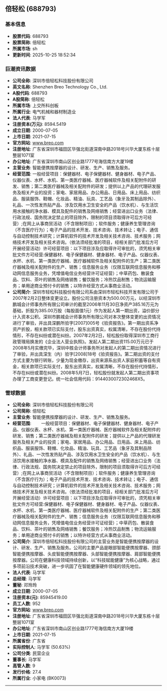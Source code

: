 ## 倍轻松 (688793)

### 基本信息

- **股票代码**: 688793
- **股票简称**: 倍轻松
- **所属市场**: sh
- **更新时间**: 2025-10-25 18:52:34

### 巨潮资讯数据

- **公司全称**: 深圳市倍轻松科技股份有限公司
- **英文名称**: Shenzhen Breo Technology Co., Ltd.
- **A股代码**: 688793
- **A股简称**: 倍轻松
- **所属市场**: 上交所科创板
- **所属行业**: 电气机械和器材制造业
- **法人代表**: 马学军
- **注册资本(万元)**: 8594.5419
- **成立日期**: 2000-07-05
- **上市日期**: 2021-07-15
- **官方网站**: www.breo.com
- **注册地址**: 广东省深圳市福田区华强北街道深南中路2018号兴华大厦东栋十层整层1071室
- **办公地址**: 广东省深圳市南山区创业路1777号海信南方大厦19楼
- **主营业务**: 智能便携按摩器的设计、研发、生产、销售及服务。
- **经营范围**: 一般经营项目：保健器材、电子保健器材、健身器材、电子产品、仪器仪表、水杯、水机、第一类医疗器械、医疗器械软件及相关配附件的研发、销售；第二类医疗器械及相关配附件的研发；提供以上产品的代理研发服务及相关产业的投资；家电、家居用品、办公用品、日用品、床上用品、纺织品、服装服饰、鞋帽、化妆品、精油、玩具、工艺品（象牙及其制品除外）、礼品、一次性发热贴产品、涉及饮用水卫生安全的产品（饮水机）、与生活饮用水接触的净水器、模具及配件的销售及网络销售；经营进出口业务（法律、行政法规、国务院决定禁止的项目除外，限制的项目须取得许可后方可经营）;在网上从事商贸活动（不含限制项目）；软件服务；健康养生管理咨询（不含医疗行为）；电子产品的技术开发、技术咨询、技术转让；电子、通信与自动控制技术研究；计算机软件的技术开发及相关技术咨询、技术服务；网络技术开发及相关技术咨询。（依法须经批准的项目，经相关部门批准后方可开展经营活动）许可经营项目：以下项目涉及应取得许可审批的，须凭相关审批文件方可经营:保健器材、电子保健器材、健身器材、电子产品、仪器仪表、水杯、水机、第一类医疗器械、医疗器械软件及相关配附件的生产；第二类医疗器械及相关配附件的生产、销售；信息服务业务（仅限互联网信息服务和移动网信息服务业务，凭增值电信业务经营许可证经营）；中草药包、散装食品、饮料、茶叶的销售及网络销售；餐饮服务；冷热饮品制售；物流运输服务；单用途商业预付卡的销售；以特许经营方式从事商业活动。
- **公司简介**: 深圳市轻松科技股份有限公司系由深圳市轻松科技开发有限公司于2007年2月2日整体变更设立。股份公司注册资本为500.00万元，以经深圳市鹏城会计师事务所有限公司审计的截至2006年11月30日净资产385.16万元为基础，折股为385.00万股（每股面值1元）作为发起人第一期出资，溢价部分计入资本公积。深圳市鹏城会计师事务所有限公司对本次整体变更的出资情况进行了审验，并出具深鹏所验字[2007]005号《验资报告》。第一期出资系净资产折股，相关款项已实际支付，股东出资真实，权属清晰，不存在股份代持情形，不存在纠纷或潜在纠纷。2007年2月2日，轻松股份取得深圳市工商行政管理局换发的《企业法人营业执照》。发起人第二期出资115.00万元已于2008年5月实缴完毕，深圳中胜会计师事务所对发起人的第二期出资情况进行了审验，并出具深生（内）验字[2008]18号《验资报告》。第二期出资的支付方式主要为银行转账，少量为现金缴存，出资来源系出资人家庭积蓄等自有资金，相关款项已实际支付，股东出资真实，权属清晰，不存在股份代持情形，不存在纠纷或潜在纠纷。2008年5月7日，轻松股份就发起人第二期出资事项办理了工商变更登记。统一社会信用代码：9144030072302468X5。

### 雪球数据

- **公司全称**: 深圳市倍轻松科技股份有限公司
- **公司简称**: 倍轻松
- **主营业务**: 智能便携按摩器的设计、研发、生产、销售及服务。
- **经营范围**: 　　一般经营项目：保健器材、电子保健器材、健身器材、电子产品、仪器仪表、水杯、水机、第一类医疗器械、医疗器械软件及相关配附件的研发、销售；第二类医疗器械及相关配附件的研发；提供以上产品的代理研发服务及相关产业的投资；家电、家居用品、办公用品、日用品、床上用品、纺织品、服装服饰、鞋帽、化妆品、精油、玩具、工艺品（象牙及其制品除外）、礼品、一次性发热贴产品、涉及饮用水卫生安全的产品（饮水机）、与生活饮用水接触的净水器、模具及配件的销售及网络销售；经营进出口业务（法律、行政法规、国务院决定禁止的项目除外，限制的项目须取得许可后方可经营）;在网上从事商贸活动（不含限制项目）；软件服务；健康养生管理咨询（不含医疗行为）；电子产品的技术开发、技术咨询、技术转让；电子、通信与自动控制技术研究；计算机软件的技术开发及相关技术咨询、技术服务；网络技术开发及相关技术咨询。（依法须经批准的项目，经相关部门批准后方可开展经营活动）许可经营项目：以下项目涉及应取得许可审批的，须凭相关审批文件方可经营:保健器材、电子保健器材、健身器材、电子产品、仪器仪表、水杯、水机、第一类医疗器械、医疗器械软件及相关配附件的生产；第二类医疗器械及相关配附件的生产、销售；信息服务业务（仅限互联网信息服务和移动网信息服务业务，凭增值电信业务经营许可证经营）；中草药包、散装食品、饮料、茶叶的销售及网络销售；餐饮服务；冷热饮品制售；物流运输服务；单用途商业预付卡的销售；以特许经营方式从事商业活动。
- **公司简介**: 深圳市倍轻松科技股份有限公司的主营业务是智能便携按摩器的设计、研发、生产、销售及服务。公司的主要产品是眼部智能便携按摩器、颈部智能便携按摩器、头皮智能便携按摩器、头部智能便携按摩器、肩部智能便携按摩器。公司在健康科技领域持续创新，以“科技赋能健康”为核心战略，通过多项前沿技术突破，进一步巩固了在智能健康硬件领域的领先地位。
- **法人代表**: 马学军
- **总经理**: 马学军
- **董秘**: 邓玲玲
- **成立日期**: 2000-07-05
- **注册资本(元)**: 85945419.00
- **员工人数**: 952
- **官方网站**: www.breo.com
- **注册地址**: 广东省深圳市福田区华强北街道深南中路2018号兴华大厦东栋十层整层1071室
- **办公地址**: 广东省深圳市南山区创业路1777号海信南方大厦19楼
- **上市日期**: 2021-07-15
- **所属省份**: 广东省
- **实际控制人**: 马学军 (50.63%)
- **公司分类**: 民营企业
- **董事长**: 马学军
- **高管人数**: 9
- **发行价格**: 27.4
- **所属行业**: 小家电 (BK0073)

---